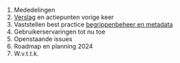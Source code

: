 1) Mededelingen
2) [Verslag](https://github.com/Geonovum/NL-SBB/blob/main/sessies/verslagen/20240418%20verslag.md) en actiepunten vorige keer
3) Vaststellen best practice [begrippenbeheer en metadata](https://docs.geostandaarden.nl/nl-sbb/nl-sbb/#begrippenbeheer-en-metadata)
4) Gebruikerservaringen tot nu toe
5) Openstaande issues
6) Roadmap en planning 2024
7) W.v.t.t.k.
